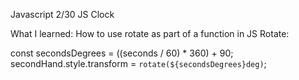 Javascript 2/30 JS Clock

What I learned:
How to use rotate as part of a function in JS
Rotate: 

const secondsDegrees = ((seconds / 60) * 360) + 90;
secondHand.style.transform = `rotate(${secondsDegrees}deg)`;